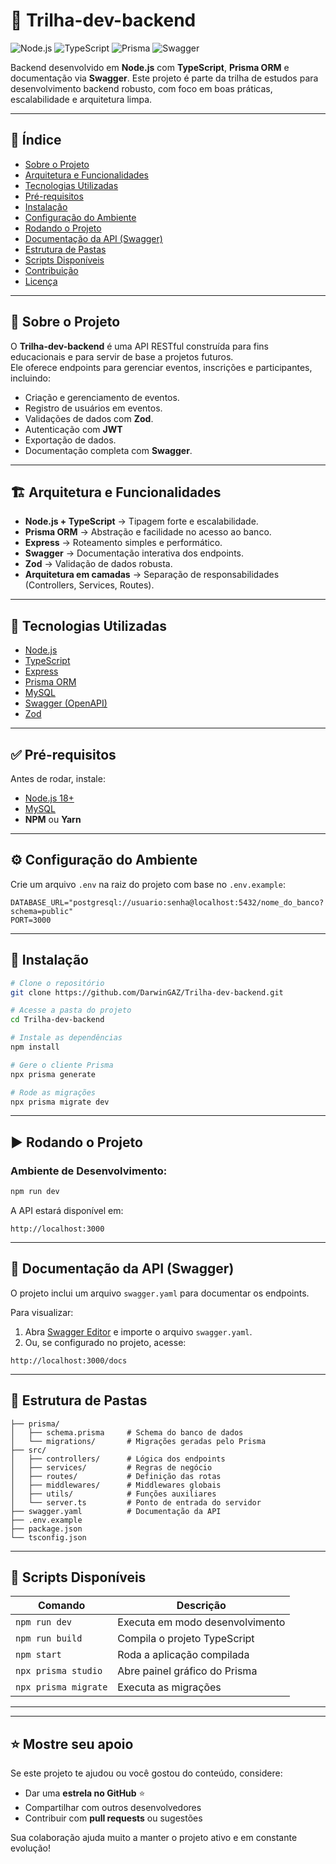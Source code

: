 # 🚀 Trilha-dev-backend

![Node.js](https://img.shields.io/badge/Node.js-18.x-green?style=for-the-badge&logo=node.js)
![TypeScript](https://img.shields.io/badge/TypeScript-5.x-blue?style=for-the-badge&logo=typescript)
![Prisma](https://img.shields.io/badge/Prisma-ORM-purple?style=for-the-badge&logo=prisma)
![Swagger](https://img.shields.io/badge/Swagger-API_Docs-brightgreen?style=for-the-badge&logo=swagger)

Backend desenvolvido em **Node.js** com **TypeScript**, **Prisma ORM** e documentação via **Swagger**. Este projeto é parte da trilha de estudos para desenvolvimento backend robusto, com foco em boas práticas, escalabilidade e arquitetura limpa.

---

## 📌 Índice
- [Sobre o Projeto](#sobre-o-projeto)
- [Arquitetura e Funcionalidades](#arquitetura-e-funcionalidades)
- [Tecnologias Utilizadas](#tecnologias-utilizadas)
- [Pré-requisitos](#pré-requisitos)
- [Instalação](#instalação)
- [Configuração do Ambiente](#configuração-do-ambiente)
- [Rodando o Projeto](#rodando-o-projeto)
- [Documentação da API (Swagger)](#documentação-da-api-swagger)
- [Estrutura de Pastas](#estrutura-de-pastas)
- [Scripts Disponíveis](#scripts-disponíveis)
- [Contribuição](#contribuição)
- [Licença](#licença)

---

## 📖 Sobre o Projeto
O **Trilha-dev-backend** é uma API RESTful construída para fins educacionais e para servir de base a projetos futuros.  
Ele oferece endpoints para gerenciar eventos, inscrições e participantes, incluindo:
- Criação e gerenciamento de eventos.
- Registro de usuários em eventos.
- Validações de dados com **Zod**.
- Autenticação com **JWT**
- Exportação de dados.
- Documentação completa com **Swagger**.

---

## 🏗 Arquitetura e Funcionalidades
- **Node.js + TypeScript** → Tipagem forte e escalabilidade.
- **Prisma ORM** → Abstração e facilidade no acesso ao banco.
- **Express** → Roteamento simples e performático.
- **Swagger** → Documentação interativa dos endpoints.
- **Zod** → Validação de dados robusta.
- **Arquitetura em camadas** → Separação de responsabilidades (Controllers, Services, Routes).

---

## 🔧 Tecnologias Utilizadas
- [Node.js](https://nodejs.org/)
- [TypeScript](https://www.typescriptlang.org/)
- [Express](https://expressjs.com/)
- [Prisma ORM](https://www.prisma.io/)
- [MySQL](https://www.mysql.com/)
- [Swagger (OpenAPI)](https://swagger.io/)
- [Zod](https://zod.dev/)

---

## ✅ Pré-requisitos
Antes de rodar, instale:
- [Node.js 18+](https://nodejs.org/)
- [MySQL](https://www.mysql.com/)
- **NPM** ou **Yarn**

---

## ⚙️ Configuração do Ambiente
Crie um arquivo `.env` na raiz do projeto com base no `.env.example`:

```env
DATABASE_URL="postgresql://usuario:senha@localhost:5432/nome_do_banco?schema=public"
PORT=3000
```

---

## 🚀 Instalação
```bash
# Clone o repositório
git clone https://github.com/DarwinGAZ/Trilha-dev-backend.git

# Acesse a pasta do projeto
cd Trilha-dev-backend

# Instale as dependências
npm install

# Gere o cliente Prisma
npx prisma generate

# Rode as migrações
npx prisma migrate dev
```

---

## ▶ Rodando o Projeto
### Ambiente de Desenvolvimento:
```bash
npm run dev
```
A API estará disponível em:  
```
http://localhost:3000
```

---

## 📄 Documentação da API (Swagger)
O projeto inclui um arquivo `swagger.yaml` para documentar os endpoints.

Para visualizar:
1. Abra [Swagger Editor](https://editor.swagger.io/) e importe o arquivo `swagger.yaml`.
2. Ou, se configurado no projeto, acesse:
```
http://localhost:3000/docs
```

---

## 📂 Estrutura de Pastas
```
├── prisma/
│   ├── schema.prisma     # Schema do banco de dados
│   └── migrations/       # Migrações geradas pelo Prisma
├── src/
│   ├── controllers/      # Lógica dos endpoints
│   ├── services/         # Regras de negócio
│   ├── routes/           # Definição das rotas
│   ├── middlewares/      # Middlewares globais
│   ├── utils/            # Funções auxiliares
│   └── server.ts         # Ponto de entrada do servidor
├── swagger.yaml          # Documentação da API
├── .env.example
├── package.json
└── tsconfig.json
```

---

## 📜 Scripts Disponíveis
| Comando              | Descrição                                |
|----------------------|------------------------------------------|
| `npm run dev`        | Executa em modo desenvolvimento          |
| `npm run build`      | Compila o projeto TypeScript            |
| `npm start`          | Roda a aplicação compilada              |
| `npx prisma studio`  | Abre painel gráfico do Prisma           |
| `npx prisma migrate` | Executa as migrações                    |

---

---

## ⭐ Mostre seu apoio

Se este projeto te ajudou ou você gostou do conteúdo, considere:

- Dar uma **estrela no GitHub** ⭐  
- Compartilhar com outros desenvolvedores  
- Contribuir com **pull requests** ou sugestões

Sua colaboração ajuda muito a manter o projeto ativo e em constante evolução!
